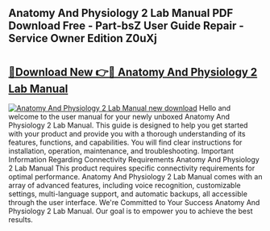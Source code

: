 ## Anatomy And Physiology 2 Lab Manual PDF Download Free - Part-bsZ User Guide Repair - Service Owner Edition Z0uXj

# <h2><a href="http://bc35306.oget.top/?id=Anatomy+And+Physiology+2+Lab+Manual">🔗Download New 👉🔴 Anatomy And Physiology 2 Lab Manual</a></h2>

[![Anatomy And Physiology 2 Lab Manual new download](https://i.imgur.com/5g1atiW.png)](http://bc35306.oget.top/?id=Anatomy+And+Physiology+2+Lab+Manual)
Hello and welcome to the user manual for your newly unboxed Anatomy And Physiology 2 Lab Manual. This guide is designed to help you get started with your product and provide you with a thorough understanding of its features, functions, and capabilities. You will find clear instructions for installation, operation, maintenance, and troubleshooting. Important Information Regarding Connectivity Requirements Anatomy And Physiology 2 Lab Manual This product requires specific connectivity requirements for optimal performance. Anatomy And Physiology 2 Lab Manual comes with an array of advanced features, including voice recognition, customizable settings, multi-language support, and automatic backups, all accessible through the user interface. We're Committed to Your Success Anatomy And Physiology 2 Lab Manual. Our goal is to empower you to achieve the best results.
